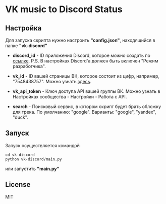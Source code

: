 # VK music to Discord Status

## Настройка

Для запуска скрипта нужно настроить **"config.json"**, находящийся в папке **"vk-discord"**

- **discord_id** - ID приложения Discord, которое можно создать по [ссылке](https://discord.com/developers/applications).
P.S. В настройках Discord'a должен быть включен "Режим разработчика".

- **vk_id** - ID вашей страницы ВК, которое состоит из цифр, например, "7548438757". 
Можно узнать [здесь](https://id.vk.com/account/#/personal).

- **vk_api_token** - Ключ доступа API вашей группы ВК. Можно узнать в Настройках сообщества - Настройки - Работа с API.

- **search** - Поисковый сервис, в котором скрипт будет брать обложку для трека. По умолчанию: "google".
Варианты: "google", "yandex", "duck".

## Запуск

Запуск осуществляется командой

```
cd vk-discord
python vk-discord/main.py
```
или запустить **"main.py"** 


## License

MIT
